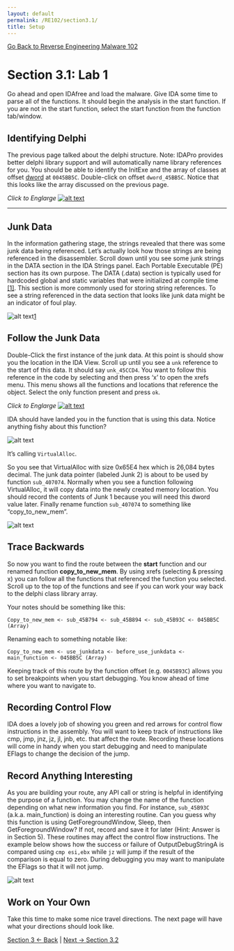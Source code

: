 ```yaml
---
layout: default
permalink: /RE102/section3.1/
title: Setup
---
```

[Go Back to Reverse Engineering Malware 102](https://securedorg.github.io/RE102/)

# Section 3.1: Lab 1 #

Go ahead and open IDAfree and load the malware. Give IDA some time to parse all of the functions. It should begin the analysis in the start function. If you are not in the start function, select the start function from the function tab/window.

## Identifying Delphi ##

The previous page talked about the delphi structure. Note: IDAPro provides better delphi library support and will automatically name library references for you. You should be able to identify the InitExe and the array of classes at offset [dword](https://msdn.microsoft.com/en-us/library/cc230318.aspx?f=255&MSPPError=-2147217396) at `0045BB5C`.  Double-click on offset `dword_45BB5C`. Notice that this looks like the array discussed on the previous page. 

*Click to Englarge*
[![alt text](https://securedorg.github.io/RE102/images/Section3.1_delphi2.gif "Section3.1_delphi2")](https://securedorg.github.io/RE102/images/Section3.1_delphi2.gif)

---

## Junk Data ##

In the information gathering stage, the strings revealed that there was some junk data being referenced. Let’s actually look how those strings are being referenced in the disassembler. Scroll down until you see some junk strings in the DATA section in the IDA Strings panel.  Each Portable Executable (PE) section has its own purpose. The DATA (.data) section is typically used for hardcoded global and static variables that were initialized at compile time [[1]](https://msdn.microsoft.com/en-us/library/ms809762.aspx?f=255&MSPPError=-2147217396). This section is more commonly used for storing string references. To see a string referenced in the data section that looks like junk data might be an indicator of foul play.

![alt text](https://securedorg.github.io/RE102/images/Section3.1_PEstructure.png "Section3.1_PEstructure")[1](https://msdn.microsoft.com/en-us/library/ms809762.aspx?f=255&MSPPError=-2147217396)

## Follow the Junk Data ##

Double-Click the first instance of the junk data. At this point is should show you the location in the IDA View. Scroll up until you see a `unk` reference to the start of this data. It should say `unk_45CCD4`. You want to follow this reference in the code by selecting and then press ‘x’ to open the xrefs menu. This menu shows all the functions and locations that reference the object. Select the only function present and press `ok`.

*Click to Englarge*
[![alt text](https://securedorg.github.io/RE102/images/Section3.1_junkstrings.gif "Section3.1_junkstrings")](https://securedorg.github.io/RE102/images/Section3.1_junkstrings.gif)

IDA should have landed you in the function that is using this data. Notice anything fishy about this function? 

![alt text](https://securedorg.github.io/RE102/images/face.jpg "face")

It’s calling `VirtualAlloc`.

So you see that VirtualAlloc with size 0x65E4 hex which is 26,084 bytes decimal. The junk data pointer (labeled Junk 2) is about to be used by function `sub_407074`. Normally when you see a function following VirtualAlloc, it will copy data into the newly created memory location. You should record the contents of Junk 1 because you will need this dword value later. Finally rename function `sub_407074` to something like “copy_to_new_mem”.

![alt text](https://securedorg.github.io/RE102/images/Section3.1_VirtualAlloc.png "Section3.1_VirtualAlloc")

## Trace Backwards ##

So now you want to find the route between the **start** function and our renamed function **copy_to_new_mem**. By using xrefs (selecting & pressing x) you can follow all the functions that referenced the function you selected. Scroll up to the top of the functions and see if you can work your way back to the delphi class library array.

Your notes should be something like this:

`Copy_to_new_mem <- sub_45B794 <- sub_45B894 <- sub_45B93C <- 045BB5C (Array)`

Renaming each to something notable like:

`Copy_to_new_mem <- use_junkdata <- before_use_junkdata <- main_function <- 045BB5C (Array)`

Keeping track of this route by the function offset (e.g. `0045B93C`) allows you to set breakpoints when you start debugging. You know ahead of time where you want to navigate to.

## Recording Control Flow ##

IDA does a lovely job of showing you green and red arrows for control flow instructions in the assembly. You will want to keep track of instructions like cmp, jmp, jnz, jz, jl, jnb, etc. that affect the route. Recording these locations will come in handy when you start debugging and need to manipulate EFlags to change the decision of the jump. 

## Record Anything Interesting ##

As you are building your route, any API call or string is helpful in identifying the purpose of a function. You may change the name of the function depending on what new information you find. For instance, `sub_45B93C` (a.k.a. main_function) is doing an interesting routine. Can you guess why this function is using GetForegroundWindow, Sleep, then GetForegroundWindow? If not, record and save it for later (Hint: Answer is in Section 5).  These routines may affect the control flow instructions. The example below shows how the success or failure of OutputDebugStringA is compared using `cmp esi,ebx` while `jz` will jump if the result of the comparison is equal to zero. During debugging you may want to manipulate the EFlags so that it will not jump.

![alt text](https://securedorg.github.io/RE102/images/Section3.1_record_interesting.png "Section3.1_record_interesting")

## Work on Your Own ##

Take this time to make some nice travel directions. The next page will have what your directions should look like.

[Section 3 <- Back](https://securedorg.github.io/RE102/section3) | [Next -> Section 3.2](https://securedorg.github.io/RE102/section3.2)
